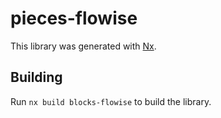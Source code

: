 # pieces-flowise

This library was generated with [Nx](https://nx.dev).

## Building

Run `nx build blocks-flowise` to build the library.
